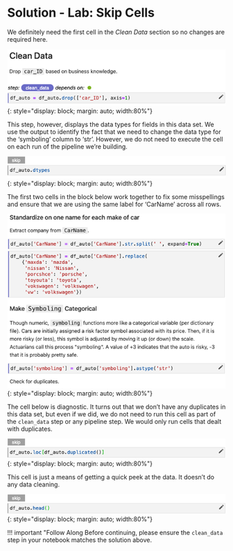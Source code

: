 # Solution - Lab: Skip Cells

We definitely need the first cell in the *Clean Data* section so no changes
are required here.

![clean_data first cell](images/clean_data-firstcell.png)
{: style="display: block; margin: auto; width:80%"}

This step, however, displays the data types for fields in this data set. We
use the output to identify the fact that we need to change the data type for
the ‘symboling’ column to ‘str’. However, we do not need to execute the cell
on each run of the pipeline we’re building.

![df_auto.dtypes()](images/df_auto-dtypes.png)
{: style="display: block; margin: auto; width:80%"}

The first two cells in the block below work together to fix some misspellings
and ensure that we are using the same label for ‘CarName’ across all rows.

![standardize car names](images/standardize-car-names.png)
{: style="display: block; margin: auto; width:80%"}

The cell below is diagnostic. It turns out that we don’t have any duplicates
in this data set, but even if we did, we do not need to run this cell as part
of the `clean_data` step or any pipeline step. We would only run cells that
dealt with duplicates. 

![df_auto.loc()](images/df_auto-loc.png)
{: style="display: block; margin: auto; width:80%"}

This cell is just a means of getting a quick peek at the data. It doesn’t do
any data cleaning.

![df_auto.head()](images/df_auto-head.png)
{: style="display: block; margin: auto; width:80%"}

!!! important "Follow Along
    Before continuing, please ensure the `clean_data` step in your notebook
    matches the solution above.